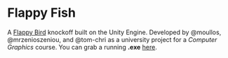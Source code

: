 # Flappy Fish

A [Flappy Bird](https://en.wikipedia.org/wiki/Flappy_Bird) knockoff built on the Unity Engine. Developed by @moullos, @mrzenioszeniou, and @tom-chri as a university project for a _Computer Graphics_ course. You can grab a running __.exe__ [here](https://drive.google.com/file/d/17onwJkMikv2-0CR7RVqViXP_NsenWP9c/view?usp=sharing).